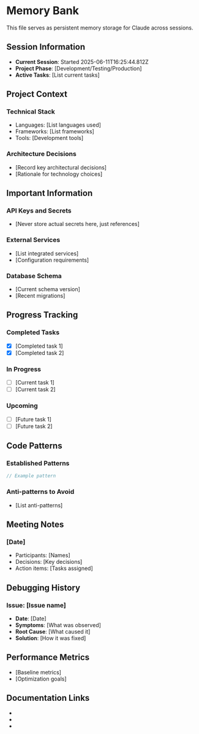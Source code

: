 # Memory Bank

This file serves as persistent memory storage for Claude across sessions.

## Session Information
- **Current Session**: Started 2025-06-11T16:25:44.812Z
- **Project Phase**: [Development/Testing/Production]
- **Active Tasks**: [List current tasks]

## Project Context
### Technical Stack
- Languages: [List languages used]
- Frameworks: [List frameworks]
- Tools: [Development tools]

### Architecture Decisions
- [Record key architectural decisions]
- [Rationale for technology choices]

## Important Information
### API Keys and Secrets
- [Never store actual secrets here, just references]

### External Services
- [List integrated services]
- [Configuration requirements]

### Database Schema
- [Current schema version]
- [Recent migrations]

## Progress Tracking
### Completed Tasks
- [x] [Completed task 1]
- [x] [Completed task 2]

### In Progress
- [ ] [Current task 1]
- [ ] [Current task 2]

### Upcoming
- [ ] [Future task 1]
- [ ] [Future task 2]

## Code Patterns
### Established Patterns
```javascript
// Example pattern
```

### Anti-patterns to Avoid
- [List anti-patterns]

## Meeting Notes
### [Date]
- Participants: [Names]
- Decisions: [Key decisions]
- Action items: [Tasks assigned]

## Debugging History
### Issue: [Issue name]
- **Date**: [Date]
- **Symptoms**: [What was observed]
- **Root Cause**: [What caused it]
- **Solution**: [How it was fixed]

## Performance Metrics
- [Baseline metrics]
- [Optimization goals]

## Documentation Links
- [API Documentation]: [URL]
- [Design Documents]: [URL]
- [Issue Tracker]: [URL]
